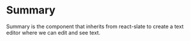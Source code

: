 # Summary

Summary is the component that inherits from react-slate to create a text editor where we can edit and see text.
